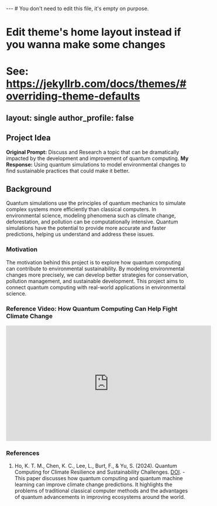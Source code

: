 --- # You don't need to edit this file, it's empty on purpose.
# Edit theme's home layout instead if you wanna make some changes
# See: https://jekyllrb.com/docs/themes/#overriding-theme-defaults
layout: single author_profile: false
--- 

## Project Idea
**Original Prompt:** Discuss and Research a topic that can be dramatically impacted by the development and improvement of quantum computing.
**My Response:** Using quantum simulations to model environmental changes to find sustainable practices that could make it better.

## Background
Quantum simulations use the principles of quantum mechanics to simulate complex systems more efficiently than classical computers. In environmental science, modeling phenomena such as climate change, deforestation, and pollution can be computationally intensive. Quantum simulations have the potential to provide more accurate and faster predictions, helping us understand and address these issues. 

### Motivation
The motivation behind this project is to explore how quantum computing can contribute to environmental sustainability. By modeling environmental changes more precisely, we can develop better strategies for conservation, pollution management, and sustainable development. This project aims to connect quantum computing with real-world applications in environmental science.

### Reference Video: How Quantum Computing Can Help Fight Climate Change
<iframe width="560" height="315" src="https://www.youtube.com/embed/Het614KeEow?si=Rb0vOe-VJYcEQmSx" title="YouTube video player" frameborder="0" allow="accelerometer; autoplay; clipboard-write; encrypted-media; gyroscope; picture-in-picture; web-share" referrerpolicy="strict-origin-when-cross-origin" allowfullscreen></iframe>

### References
1. Ho, K. T. M., Chen, K. C., Lee, L., Burt, F., & Yu, S. (2024). Quantum Computing for Climate Resilience and Sustainability Challenges. [DOI](https://arxiv.org/abs/2407.16296). - This paper discusses how quantum computing and quantum machine learning can improve climate change predictions. It highlights the problems of traditional classical computer methods and the advantages of quantum advancements in improving ecosystems around the world.
